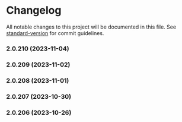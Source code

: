 # Changelog

All notable changes to this project will be documented in this file. See [standard-version](https://github.com/conventional-changelog/standard-version) for commit guidelines.

### 2.0.210 (2023-11-04)

### 2.0.209 (2023-11-02)

### 2.0.208 (2023-11-01)

### 2.0.207 (2023-10-30)

### 2.0.206 (2023-10-26)
